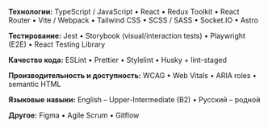 **Технологии:** TypeScript / JavaScript • React • Redux Toolkit • React Router • Vite / Webpack • Tailwind CSS • SCSS / SASS • Socket.IO • Astro

**Тестирование:** Jest • Storybook (visual/interaction tests) • Playwright (E2E) • React Testing Library

**Качество кода:** ESLint • Prettier • Stylelint • Husky + lint-staged

**Производительность и доступность:** WCAG • Web Vitals • ARIA roles • semantic HTML

**Языковые навыки:** English – Upper-Intermediate (B2) • Русский – родной

**Другое:** Figma • Agile Scrum • Gitflow
